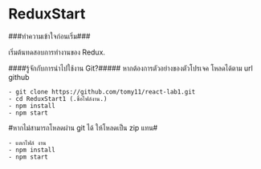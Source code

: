 # ReduxStart

###ทำความเข้าใจก่อนเริ่ม###

เริ่มต้นทดสอบการทำงานของ Redux.

####รู้จักกับการนำไปใช้งาน Git?#####
หากต้องการตัวอย่างของตัวโปรเจค โหลดได้ตาม url github

```
- git clone https://github.com/tomy11/react-lab1.git
- cd ReduxStart1 (.ชื่อไฟล์งาน.)
- npm install
- npm start
```

#หากไม่สามารถโหลดผ่าน git ได้ ให้โหลดเป็น zip แทน#

```
- แตกไฟล์ งาน
- npm install
- npm start
```
